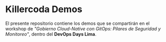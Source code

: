 # Killercoda Demos

El presente repositorio contiene los demos que se compartirán en el workshop de _"Gobierno Cloud-Native con GitOps: Pilares de Seguridad y Monitoreo"_, dentro del __DevOps Days Lima__.